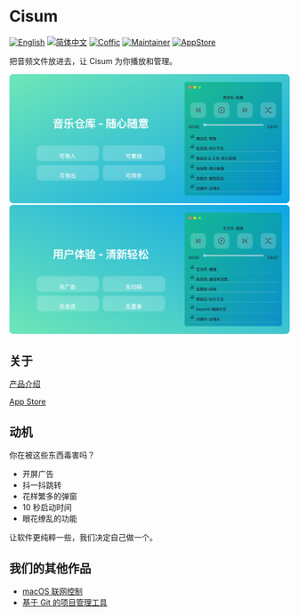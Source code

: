 # Cisum

[![English](https://img.shields.io/badge/English-violet)](README.md)
[![简体中文](https://img.shields.io/badge/中文文档-gray)](README-zh.md)
[![Coffic](https://img.shields.io/badge/Coffic-green)](https://coffic.cn)
[![Maintainer](https://img.shields.io/badge/Maintainer-blue)](https://github.com/nookery)
[![AppStore](https://img.shields.io/badge/AppStore-red)](https://apps.apple.com/cn/app/cisum/id6466401036)

把音频文件放进去，让 Cisum 为你播放和管理。

![Cisum](./docs/feature-1.png) ![Cisum](./docs/feature-2.png)

## 关于

[产品介绍](https://coffic.zone.id/cisum)

[App Store](https://apps.apple.com/cn/app/cisum/id6466401036)

## 动机

你在被这些东西毒害吗？

- 开屏广告
- 抖一抖跳转
- 花样繁多的弹窗
- 10 秒启动时间
- 眼花缭乱的功能

让软件更纯粹一些，我们决定自己做一个。

## 我们的其他作品

- [macOS 联网控制](https://github.com/CofficLab/TravelMode)
- [基于 Git 的项目管理工具](https://github.com/CofficLab/GitOK)
